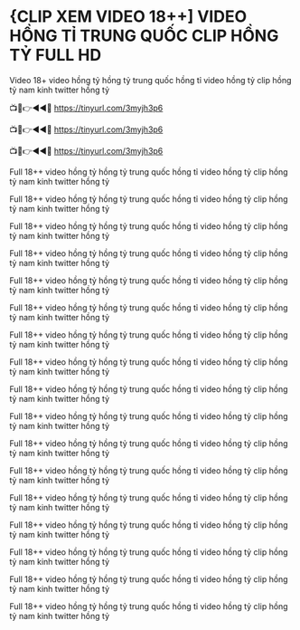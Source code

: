 # {CLIP XEM VIDEO 18++] VIDEO HỒNG TỈ TRUNG QUỐC CLIP HỒNG TỶ FULL HD


Video 18+ video hồng tỷ hồng tỷ trung quốc hồng tỉ video hồng tỷ clip hồng tỷ nam kinh twitter hồng tỷ

📺📱👉◄◄🔴 https://tinyurl.com/3myjh3p6

📺📱👉◄◄🔴 https://tinyurl.com/3myjh3p6

📺📱👉◄◄🔴 https://tinyurl.com/3myjh3p6



Full 18++ video hồng tỷ hồng tỷ trung quốc hồng tỉ video hồng tỷ clip hồng tỷ nam kinh twitter hồng tỷ

Full 18++ video hồng tỷ hồng tỷ trung quốc hồng tỉ video hồng tỷ clip hồng tỷ nam kinh twitter hồng tỷ

Full 18++ video hồng tỷ hồng tỷ trung quốc hồng tỉ video hồng tỷ clip hồng tỷ nam kinh twitter hồng tỷ

Full 18++ video hồng tỷ hồng tỷ trung quốc hồng tỉ video hồng tỷ clip hồng tỷ nam kinh twitter hồng tỷ

Full 18++ video hồng tỷ hồng tỷ trung quốc hồng tỉ video hồng tỷ clip hồng tỷ nam kinh twitter hồng tỷ

Full 18++ video hồng tỷ hồng tỷ trung quốc hồng tỉ video hồng tỷ clip hồng tỷ nam kinh twitter hồng tỷ

Full 18++ video hồng tỷ hồng tỷ trung quốc hồng tỉ video hồng tỷ clip hồng tỷ nam kinh twitter hồng tỷ

Full 18++ video hồng tỷ hồng tỷ trung quốc hồng tỉ video hồng tỷ clip hồng tỷ nam kinh twitter hồng tỷ

Full 18++ video hồng tỷ hồng tỷ trung quốc hồng tỉ video hồng tỷ clip hồng tỷ nam kinh twitter hồng tỷ

Full 18++ video hồng tỷ hồng tỷ trung quốc hồng tỉ video hồng tỷ clip hồng tỷ nam kinh twitter hồng tỷ

Full 18++ video hồng tỷ hồng tỷ trung quốc hồng tỉ video hồng tỷ clip hồng tỷ nam kinh twitter hồng tỷ

Full 18++ video hồng tỷ hồng tỷ trung quốc hồng tỉ video hồng tỷ clip hồng tỷ nam kinh twitter hồng tỷ

Full 18++ video hồng tỷ hồng tỷ trung quốc hồng tỉ video hồng tỷ clip hồng tỷ nam kinh twitter hồng tỷ

Full 18++ video hồng tỷ hồng tỷ trung quốc hồng tỉ video hồng tỷ clip hồng tỷ nam kinh twitter hồng tỷ

Full 18++ video hồng tỷ hồng tỷ trung quốc hồng tỉ video hồng tỷ clip hồng tỷ nam kinh twitter hồng tỷ

Full 18++ video hồng tỷ hồng tỷ trung quốc hồng tỉ video hồng tỷ clip hồng tỷ nam kinh twitter hồng tỷ

Full 18++ video hồng tỷ hồng tỷ trung quốc hồng tỉ video hồng tỷ clip hồng tỷ nam kinh twitter hồng tỷ
